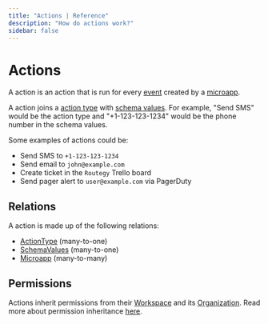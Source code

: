```yaml
---
title: "Actions | Reference"
description: "How do actions work?"
sidebar: false
---
```


# Actions

A action is an action that is run for every [event](/reference/events/) created by a [microapp](/reference/microapps/).

A action joins a [action type](/reference/action-types/) with [schema values](/reference/schema-values/). For example, "Send SMS" would be the action type and "+1-123-123-1234" would be the phone number in the schema values.

Some examples of actions could be:

* Send SMS to `+1-123-123-1234`
* Send email to `john@example.com`
* Create ticket in the `Routegy` Trello board
* Send pager alert to `user@example.com` via PagerDuty

## Relations

A action is made up of the following relations:

* [ActionType](/reference/action-types/) (many-to-one)
* [SchemaValues](/reference/schema-values/) (many-to-one)
* [Microapp](/reference/microapps/) (many-to-many)

## Permissions

Actions inherit permissions from their [Workspace](/reference/workspaces/) and its [Organization](/reference/organizations/). Read more about permission inheritance [here](/reference/permissions/).
